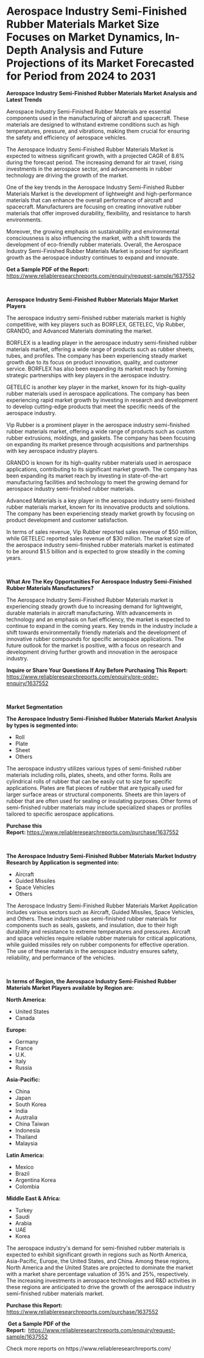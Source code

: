<p><h1>Aerospace Industry Semi-Finished Rubber Materials Market Size Focuses on Market Dynamics, In-Depth Analysis and Future Projections of its Market Forecasted for Period from 2024 to 2031</h1></p><p><strong>Aerospace Industry Semi-Finished Rubber Materials Market Analysis and Latest Trends</strong></p>
<p><p>Aerospace Industry Semi-Finished Rubber Materials are essential components used in the manufacturing of aircraft and spacecraft. These materials are designed to withstand extreme conditions such as high temperatures, pressure, and vibrations, making them crucial for ensuring the safety and efficiency of aerospace vehicles.</p><p>The Aerospace Industry Semi-Finished Rubber Materials Market is expected to witness significant growth, with a projected CAGR of 8.6% during the forecast period. The increasing demand for air travel, rising investments in the aerospace sector, and advancements in rubber technology are driving the growth of the market.</p><p>One of the key trends in the Aerospace Industry Semi-Finished Rubber Materials Market is the development of lightweight and high-performance materials that can enhance the overall performance of aircraft and spacecraft. Manufacturers are focusing on creating innovative rubber materials that offer improved durability, flexibility, and resistance to harsh environments.</p><p>Moreover, the growing emphasis on sustainability and environmental consciousness is also influencing the market, with a shift towards the development of eco-friendly rubber materials. Overall, the Aerospace Industry Semi-Finished Rubber Materials Market is poised for significant growth as the aerospace industry continues to expand and innovate.</p></p>
<p><strong>Get a Sample PDF of the Report:&nbsp;</strong> <a href="https://www.reliableresearchreports.com/enquiry/request-sample/1637552">https://www.reliableresearchreports.com/enquiry/request-sample/1637552</a></p>
<p>&nbsp;</p>
<p><strong>Aerospace Industry Semi-Finished Rubber Materials Major Market Players</strong></p>
<p><p>The aerospace industry semi-finished rubber materials market is highly competitive, with key players such as BORFLEX, GETELEC, Vip Rubber, GRANDO, and Advanced Materials dominating the market.</p><p>BORFLEX is a leading player in the aerospace industry semi-finished rubber materials market, offering a wide range of products such as rubber sheets, tubes, and profiles. The company has been experiencing steady market growth due to its focus on product innovation, quality, and customer service. BORFLEX has also been expanding its market reach by forming strategic partnerships with key players in the aerospace industry.</p><p>GETELEC is another key player in the market, known for its high-quality rubber materials used in aerospace applications. The company has been experiencing rapid market growth by investing in research and development to develop cutting-edge products that meet the specific needs of the aerospace industry.</p><p>Vip Rubber is a prominent player in the aerospace industry semi-finished rubber materials market, offering a wide range of products such as custom rubber extrusions, moldings, and gaskets. The company has been focusing on expanding its market presence through acquisitions and partnerships with key aerospace industry players.</p><p>GRANDO is known for its high-quality rubber materials used in aerospace applications, contributing to its significant market growth. The company has been expanding its market reach by investing in state-of-the-art manufacturing facilities and technology to meet the growing demand for aerospace industry semi-finished rubber materials.</p><p>Advanced Materials is a key player in the aerospace industry semi-finished rubber materials market, known for its innovative products and solutions. The company has been experiencing steady market growth by focusing on product development and customer satisfaction.</p><p>In terms of sales revenue, Vip Rubber reported sales revenue of $50 million, while GETELEC reported sales revenue of $30 million. The market size of the aerospace industry semi-finished rubber materials market is estimated to be around $1.5 billion and is expected to grow steadily in the coming years.</p></p>
<p>&nbsp;</p>
<p><strong>What Are The Key Opportunities For Aerospace Industry Semi-Finished Rubber Materials Manufacturers?</strong></p>
<p><p>The Aerospace Industry Semi-Finished Rubber Materials market is experiencing steady growth due to increasing demand for lightweight, durable materials in aircraft manufacturing. With advancements in technology and an emphasis on fuel efficiency, the market is expected to continue to expand in the coming years. Key trends in the industry include a shift towards environmentally friendly materials and the development of innovative rubber compounds for specific aerospace applications. The future outlook for the market is positive, with a focus on research and development driving further growth and innovation in the aerospace industry.</p></p>
<p><strong>Inquire or Share Your Questions If Any Before Purchasing This Report:</strong> <a href="https://www.reliableresearchreports.com/enquiry/pre-order-enquiry/1637552">https://www.reliableresearchreports.com/enquiry/pre-order-enquiry/1637552</a></p>
<p>&nbsp;</p>
<p><strong>Market Segmentation</strong></p>
<p><strong>The Aerospace Industry Semi-Finished Rubber Materials Market Analysis by types is segmented into:</strong></p>
<p><ul><li>Roll</li><li>Plate</li><li>Sheet</li><li>Others</li></ul></p>
<p><p>The aerospace industry utilizes various types of semi-finished rubber materials including rolls, plates, sheets, and other forms. Rolls are cylindrical rolls of rubber that can be easily cut to size for specific applications. Plates are flat pieces of rubber that are typically used for larger surface areas or structural components. Sheets are thin layers of rubber that are often used for sealing or insulating purposes. Other forms of semi-finished rubber materials may include specialized shapes or profiles tailored to specific aerospace applications.</p></p>
<p><strong>Purchase this Report:&nbsp;</strong><a href="https://www.reliableresearchreports.com/purchase/1637552">https://www.reliableresearchreports.com/purchase/1637552</a></p>
<p>&nbsp;</p>
<p><strong>The Aerospace Industry Semi-Finished Rubber Materials Market Industry Research by Application is segmented into:</strong></p>
<p><ul><li>Aircraft</li><li>Guided Missiles</li><li>Space Vehicles</li><li>Others</li></ul></p>
<p><p>The Aerospace Industry Semi-Finished Rubber Materials Market Application includes various sectors such as Aircraft, Guided Missiles, Space Vehicles, and Others. These industries use semi-finished rubber materials for components such as seals, gaskets, and insulation, due to their high durability and resistance to extreme temperatures and pressures. Aircraft and space vehicles require reliable rubber materials for critical applications, while guided missiles rely on rubber components for effective operation. The use of these materials in the aerospace industry ensures safety, reliability, and performance of the vehicles.</p></p>
<p>&nbsp;</p>
<p><strong>In terms of Region, the Aerospace Industry Semi-Finished Rubber Materials Market Players available by Region are:</strong></p>
<p>
    <p> <strong> North America: </strong>
        <ul>
            <li>United States</li>
            <li>Canada</li>
        </ul>
        </p> 
    <p> <strong> Europe: </strong>
        <ul>
            <li>Germany</li>
            <li>France</li>
            <li>U.K.</li>
            <li>Italy</li>
            <li>Russia</li>
        </ul>
        </p> 
    <p> <strong> Asia-Pacific: </strong>
        <ul>
            <li>China</li>
            <li>Japan</li>
            <li>South Korea</li>
            <li>India</li>
            <li>Australia</li>
            <li>China Taiwan</li>
            <li>Indonesia</li>
            <li>Thailand</li>
            <li>Malaysia</li>
        </ul>
        </p> 
    <p> <strong> Latin America: </strong>
        <ul>
            <li>Mexico</li>
            <li>Brazil</li>
            <li>Argentina Korea</li>
            <li>Colombia</li>
        </ul>
        </p> 
    <p> <strong> Middle East & Africa: </strong>
        <ul>
            <li>Turkey</li>
            <li>Saudi</li>
            <li>Arabia</li>
            <li>UAE</li>
            <li>Korea</li>
        </ul>
    </p>
    </p>
<p><p>The aerospace industry's demand for semi-finished rubber materials is expected to exhibit significant growth in regions such as North America, Asia-Pacific, Europe, the United States, and China. Among these regions, North America and the United States are projected to dominate the market with a market share percentage valuation of 35% and 25%, respectively. The increasing investments in aerospace technologies and R&D activities in these regions are anticipated to drive the growth of the aerospace industry semi-finished rubber materials market.</p></p>
<p><strong>Purchase this Report: </strong><a href="https://www.reliableresearchreports.com/purchase/1637552">https://www.reliableresearchreports.com/purchase/1637552</a></p>
<p>&nbsp;<strong>Get a Sample PDF of the Report:&nbsp;&nbsp;</strong><a href="https://www.reliableresearchreports.com/enquiry/request-sample/1637552">https://www.reliableresearchreports.com/enquiry/request-sample/1637552</a></p>
<p><strong></strong></p>
<p>Check more reports on https://www.reliableresearchreports.com/</p>